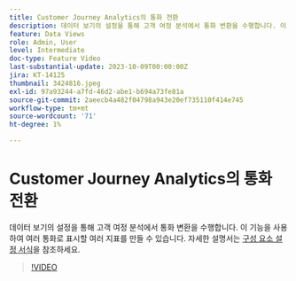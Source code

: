 ```yaml
---
title: Customer Journey Analytics의 통화 전환
description: 데이터 보기의 설정을 통해 고객 여정 분석에서 통화 변환을 수행합니다. 이 기능을 사용하여 여러 통화로 표시할 여러 지표를 만들 수 있습니다.
feature: Data Views
role: Admin, User
level: Intermediate
doc-type: Feature Video
last-substantial-update: 2023-10-09T00:00:00Z
jira: KT-14125
thumbnail: 3424816.jpeg
exl-id: 97a93244-a7fd-46d2-abe1-b694a73fe81a
source-git-commit: 2aeecb4a482f04798a943e20ef735110f414e745
workflow-type: tm+mt
source-wordcount: '71'
ht-degree: 1%

---
```


# Customer Journey Analytics의 통화 전환

데이터 보기의 설정을 통해 고객 여정 분석에서 통화 변환을 수행합니다. 이 기능을 사용하여 여러 통화로 표시할 여러 지표를 만들 수 있습니다. 자세한 설명서는 [구성 요소 설정 서식](https://experienceleague.adobe.com/docs/analytics-platform/using/cja-dataviews/component-settings/format.html?lang=ko-KR#currency)을 참조하세요.

>[!VIDEO](https://video.tv.adobe.com/v/3424816/?learn=on)
